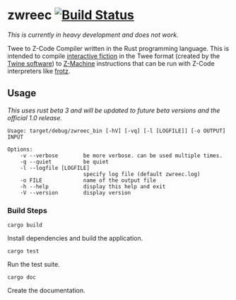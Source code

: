 # zwreec [![Build Status](https://travis-ci.org/Drakulix/zwreec.svg?branch=master)](https://travis-ci.org/Drakulix/zwreec)
*This is currently in heavy development and does not work.*

Twee to Z-Code Compiler written in the Rust programming language. This is intended to compile [interactive fiction](http://en.wikipedia.org/wiki/Interactive_fiction) in the Twee format (created by the [Twine software](http://en.wikipedia.org/wiki/Twine_(software))) to [Z-Machine](http://en.wikipedia.org/wiki/Z-machine) instructions that can be run with Z-Code interpreters like [frotz](http://frotz.sourceforge.net).

## Usage
*This uses rust beta 3 and will be updated to future beta versions and the official 1.0 release.*

```
Usage: target/debug/zwreec_bin [-hV] [-vq] [-l [LOGFILE]] [-o OUTPUT] INPUT

Options:
    -v --verbose        be more verbose. can be used multiple times.
    -q --quiet          be quiet
    -l --logfile [LOGFILE]
                        specify log file (default zwreec.log)
    -o FILE             name of the output file
    -h --help           display this help and exit
    -V --version        display version
```

### Build Steps
`cargo build`

Install dependencies and build the application.

`cargo test`

Run the test suite.

`cargo doc`

Create the documentation.
